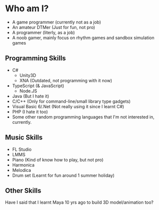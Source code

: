 # Who am I?
- A game programmer (currently not as a job)
- An amateur DTMer (Just for fun, not pro)
- A programmer (literly, as a job)
- A noob gamer, mainly focus on rhythm games and sandbox simulation games

## Programming Skills
- C#
  - Unity3D
  - XNA (Outdated, not programming with it now)
- TypeScript (& JavaScript)
  - Node.JS
- Java (But I hate it)
- C/C++ (Only for command-line/small library type gadgets)
- Visual Basic 6/.Net (Not really using it since I learnt C#)
- PHP (I hate it too)
- Some other random programming languages that I'm not interested in, currently.

## Music Skills
- FL Studio
- LMMS
- Piano (Kind of know how to play, but not pro)
- Harmonica
- Melodica
- Drum set (Learnt for fun around 1 summer holiday)

## Other Skills
Have I said that I learnt Maya 10 yrs ago to build 3D model/animation too?
